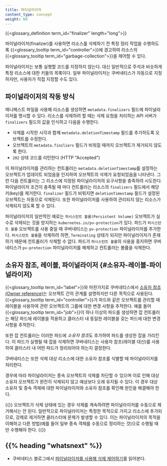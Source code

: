 ```yaml
---
title: 파이널라이저
content_type: concept
weight: 60
---
```


<!-- overview -->

{{<glossary_definition term_id="finalizer" length="long">}}

파이널라이저(finalizer)를 사용하면 리소스를 삭제하기 전 특정 정리 작업을 수행하도록
{{<glossary_tooltip term_id="controller">}}에 경고하여
리소스의 {{<glossary_tooltip term_id="garbage-collection">}}을 제어할 수 있다.

파이널라이저는 보통 실행할 코드를 지정하지 않는다.
대신 일반적으로 주석과 비슷하게 특정 리소스에 대한 키들의 목록이다.
일부 파이널라이저는 쿠버네티스가 자동으로 지정하지만,
사용자가 직접 지정할 수도 있다.

## 파이널라이저의 작동 방식

매니페스트 파일을 사용해 리소스를 생성하면
`metadata.finalizers` 필드에 파이널라이저를 명시할 수 있다.
리소스를 삭제하려 할 때는
삭제 요청을 처리하는 API 서버가 `finalizers` 필드의 값을 인식하고 다음을 수행한다.

  * 삭제를 시작한 시각과 함께 `metadata.deletionTimestamp` 필드를 추가하도록
  오브젝트를 수정한다.
  * 오브젝트의 `metadata.finzliers` 필드가 비워질 때까지 오브젝트가 제거되지 않도록 한다.
  *  `202` 상태 코드를 리턴한다 (HTTP "Accepted")

이 파이널라이저를 관리하는 컨트롤러는 `metadata.deletionTimestamp`를 설정하는 오브젝트가 업데이트 되었음을 인지하여
오브젝트의 삭제가 요청되었음을 나타낸다.
그런 다음 컨트롤러는 그 리소스에 지정된 파이널라이저의 요구사항을 충족하려 시도한다.
파이널라이저 조건이 충족될 때 마다
컨트롤러는 리소스의 `finalizers` 필드에서 해당 키(key)를 제거한다.
`finalizer` 필드가 비워지면 `deletionTimestamp` 필드가 설정된 오브젝트는 자동으로 삭제된다.
또한 파이널라이저를 사용하여 관리되지 않는 리소스가 삭제되지 않도록 할 수 있다.

파이널라이저의 일반적인 예로는 `퍼시스턴트 볼륨(Persistent Volume)` 오브젝트가 실수로 삭제되는 것을 방지하는  `kubernetes.io/pv-protection`가 있다.
파드가 `퍼시스턴트 볼륨` 오브젝트를 사용 중일 때
쿠버네티스는 `pv-protection` 파이널라이저를 추가한다.
`퍼시스턴트 볼륨`을 삭제하려 하면, `Terminating` 상태가 되지만
파이널라이저가 존재하기 때문에 컨트롤러가 삭제할 수 없다.
파드가 `퍼시스턴트 볼륨`의 사용을 중지하면
쿠버네티스가 `pv-protection` 파이널라이저를 해제하고 컨트롤러는 볼륨을 삭제한다.

## 소유자 참조, 레이블, 파이널라이저 {#소유자-레이블-파이널라이저}

{{<glossary_tooltip term_id="label">}}와 마찬가지로
쿠버네티스에서 
[소유자 참조(Owner reference)](/docs/concepts/overview/working-with-objects/owners-dependents/)는
오브젝트 간의 관계를 설명하지만 다른 목적으로 사용된다.
{{<glossary_tooltip term_id="controller">}}가 파드와 같은 오브젝트를 관리할 때
레이블을 사용하여 관련 오브젝트의 그룹에 대한 변경 사항을 추적한다.
예를 들어 {{<glossary_tooltip term_id="job">}}이 하나 이상의 파드를 생성하면
잡 컨트롤러는 해당 파드에 레이블을 적용하고
클러스터 내 동일한 레이블을 갖는 파드에 대한 변경 사항을 추적한다.

또한 잡 컨트롤러는 이러한 파드에 *소유자 참조*도 추가하여 파드를 생성한 잡을 가리킨다.
이 파드가 실행될 때 잡을 삭제하면
쿠버네티스는 사용자 참조(레이블 대신)를 사용하여
클러스터 내 어떤 파드가 정리되어야 하는지 결정한다.

쿠버네티스는 또한 삭제 대상 리소스에 대한 소유자 참조를 식별할 때 
파이널라이저를 처리한다.

경우에 따라 파이널라이저는 종속 오브젝트의 삭제를 차단할 수 있으며
이로 인해 대상 소유자 오브젝트가 
완전히 삭제되지 않고 예상보다 오래 유지될 수 있다.
이 경우 대상 소유자 및 종속 객체에 대한 
파이널라이저와 소유자 참조를 확인해 원인을 해결해야 한다.

{{<note>}}
오브젝트가 삭제 상태에 있는 경우 삭제를 계속하려면 파이널라이저를 수동으로 제거해서는 안 된다.
일반적으로 파이널라이저는 특정한 목적으로 가지고 리소스에 추가되므로,
강제로 제거하면 클러스터에 문제가 발생할 수 있다.
이는 파이널라이저의 목적을 이해하고
다른 방법(예를 들어 일부 종속 객체를 수동으로 정리하는 것)으로
수행될 때만 수행해야 한다.
{{</note>}}

## {{% heading "whatsnext" %}}

* 쿠버네티스 블로그에서 
[파이널라이저를 사용해 삭제 제어하기](/blog/2021/05/14/using-finalizers-to-control-deletion/)를 읽어본다.